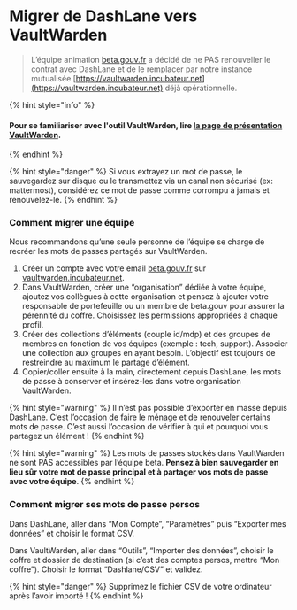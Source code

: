 # Migrer de DashLane vers VaultWarden

> L’équipe animation [beta.gouv.fr](http://beta.gouv.fr) a décidé de ne PAS renouveller le contrat avec DashLane et de le remplacer par notre instance mutualisée [https://vaultwarden.incubateur.net](https://vaultwarden.incubateur.net) déjà opérationnelle.

{% hint style="info" %}
#### Pour se familiariser avec l'outil VaultWarden, lire [la page de présentation VaultWarden](./). <a href="#comment-migrer-une-equipe" id="comment-migrer-une-equipe"></a>
{% endhint %}

{% hint style="danger" %}
Si vous extrayez un mot de passe, le sauvegardez sur disque ou le transmettez via un canal non sécurisé (ex: mattermost), considérez ce mot de passe comme corrompu à jamais et renouvelez-le.
{% endhint %}

### Comment migrer une équipe <a href="#comment-migrer-une-equipe" id="comment-migrer-une-equipe"></a>

Nous recommandons qu’une seule personne de l’équipe se charge de recréer les mots de passes partagés sur VaultWarden.

1. Créer un compte avec votre email [beta.gouv.fr](http://beta.gouv.fr) sur [vaultwarden.incubateur.net](https://vaultwarden.incubateur.net).
2. Dans VaultWarden, créer une “organisation” dédiée à votre équipe, ajoutez vos collègues à cette organisation et pensez à ajouter votre responsable de portefeuille ou un membre de beta.gouv pour assurer la pérennité du coffre. Choisissez les permissions appropriées à chaque profil.
3. Créer des collections d’éléments (couple id/mdp) et des groupes de membres en fonction de vos équipes (exemple : tech, support). Associer une collection aux groupes en ayant besoin. L’objectif est toujours de restreindre au maximum le partage d’élément.
4. Copier/coller ensuite à la main, directement depuis DashLane, les mots de passe à conserver et insérez-les dans votre organisation VaultWarden.

{% hint style="warning" %}
&#x20;Il n’est pas possible d’exporter en masse depuis DashLane. C’est l’occasion de faire le ménage et de renouveler certains mots de passe. C’est aussi l’occasion de vérifier à qui et pourquoi vous partagez un élément !
{% endhint %}

{% hint style="warning" %}
Les mots de passes stockés dans VaultWarden ne sont PAS accessibles par l’équipe beta. **Pensez à bien sauvegarder en lieu sûr votre mot de passe principal et à partager vos mots de passe avec votre équipe**.
{% endhint %}

### Comment migrer ses mots de passe persos <a href="#comment-migrer-ses-mots-de-passe-persos" id="comment-migrer-ses-mots-de-passe-persos"></a>

Dans DashLane, aller dans “Mon Compte”, “Paramètres” puis “Exporter mes données” et choisir le format CSV.

Dans VaultWarden, aller dans “Outils”, “Importer des données”, choisir le coffre et dossier de destination (si c’est des comptes persos, mettre “Mon coffre”). Choisir le format “Dashlane/CSV” et validez.

{% hint style="danger" %}
Supprimez le fichier CSV de votre ordinateur après l’avoir importé !
{% endhint %}
